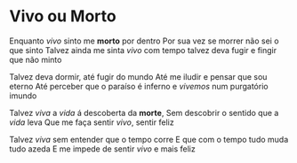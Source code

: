 # Vivo ou Morto

Enquanto  *vivo* sinto me **morto** por dentro
Por sua vez se morrer não sei o que sinto
Talvez ainda me sinta *vivo* com tempo
talvez deva fugir e fingir que não minto

Talvez deva dormir, até fugir do mundo
Até me iludir e pensar que sou eterno
Até perceber que o paraíso é inferno
e *vivemos* num purgatório imundo

Talvez *viva* a *vida* á descoberta da **morte**,
Sem descobrir o sentido que a *vida* leva
Que me faça sentir *vivo*, sentir feliz

Talvez *viva* sem entender que o tempo corre
E que com o tempo tudo muda tudo azeda
E me impede de  sentir *vivo* e mais feliz